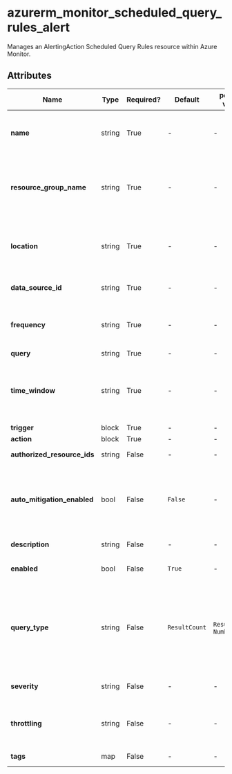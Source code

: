 # azurerm_monitor_scheduled_query_rules_alert

Manages an AlertingAction Scheduled Query Rules resource within Azure Monitor.

## Attributes

| Name | Type | Required? | Default  | possible values | Description |
| ---- | ---- | --------- | -------- | ----------- | ----------- |
| **name** | string | True | -  |  -  | The name of the scheduled query rule. Changing this forces a new resource to be created. | 
| **resource_group_name** | string | True | -  |  -  | The name of the resource group in which to create the scheduled query rule instance. Changing this forces a new resource to be created. | 
| **location** | string | True | -  |  -  | Specifies the Azure Region where the resource should exist. Changing this forces a new resource to be created. | 
| **data_source_id** | string | True | -  |  -  | The resource URI over which log search query is to be run. | 
| **frequency** | string | True | -  |  -  | Frequency (in minutes) at which rule condition should be evaluated. Values must be between 5 and 1440 (inclusive). | 
| **query** | string | True | -  |  -  | Log search query. | 
| **time_window** | string | True | -  |  -  | Time window for which data needs to be fetched for query (must be greater than or equal to `frequency`). Values must be between 5 and 2880 (inclusive). | 
| **trigger** | block | True | -  |  -  | A `trigger` block. | 
| **action** | block | True | -  |  -  | An `action` block. | 
| **authorized_resource_ids** | string | False | -  |  -  | List of Resource IDs referred into query. | 
| **auto_mitigation_enabled** | bool | False | `False`  |  -  | Should the alerts in this Metric Alert be auto resolved? Defaults to `false`. -> **NOTE** `auto_mitigation_enabled` and `throttling` are mutually exclusive and cannot both be set. | 
| **description** | string | False | -  |  -  | The description of the scheduled query rule. | 
| **enabled** | bool | False | `True`  |  -  | Whether this scheduled query rule is enabled. Default is `true`. | 
| **query_type** | string | False | `ResultCount`  |  `ResultCount`, `Number`  | The type of query results. Possible values are `ResultCount` and `Number`. Default is `ResultCount`. If set to `ResultCount`, `query` must include an `AggregatedValue` column of a numeric type, for example, `Heartbeat | summarize AggregatedValue = count() by bin(TimeGenerated, 5m)`. | 
| **severity** | string | False | -  |  -  | Severity of the alert. Possible values include: 0, 1, 2, 3, or 4. | 
| **throttling** | string | False | -  |  -  | Time (in minutes) for which Alerts should be throttled or suppressed. Values must be between 0 and 10000 (inclusive). | 
| **tags** | map | False | -  |  -  | A mapping of tags to assign to the resource. | 

